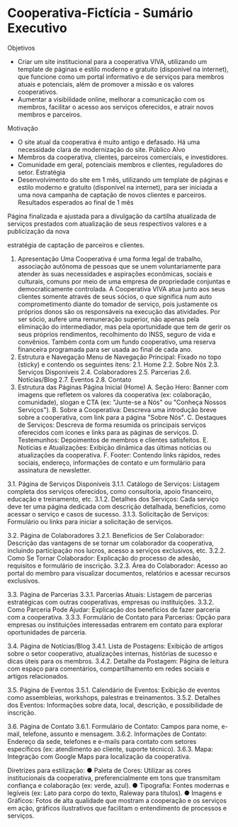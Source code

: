 # Cooperativa-Fictícia - Sumário Executivo

Objetivos
- Criar um site institucional para a cooperativa VIVA, utilizando um template
de páginas e estilo moderno e gratuito (disponível na internet), que funcione
como um portal informativo e de serviços para membros atuais e potenciais,
além de promover a missão e os valores cooperativos.
- Aumentar a visibilidade online, melhorar a comunicação com os membros,
facilitar o acesso aos serviços oferecidos, e atrair novos membros e
parceiros.

Motivação
- O site atual da cooperativa é muito antigo e defasado. Há uma necessidade
clara de modernização do site.
Público Alvo
- Membros da cooperativa, clientes, parceiros comerciais, e investidores.
- Comunidade em geral, potenciais membros e clientes, reguladores do setor.
Estratégia
- Desenvolvimento do site em 1 mês, utilizando um template de páginas e
estilo moderno e gratuito (disponível na internet), para ser iniciada a uma
nova campanha de captação de novos clientes e parceiros.
Resultados esperados ao final de 1 mês

Página finalizada e ajustada para a divulgação da cartilha atualizada de serviços
prestados com atualização de seus respectivos valores e a publicização da nova

estratégia de captação de parceiros e clientes.

1. Apresentação
Uma Cooperativa é uma forma legal de trabalho, associação autônoma de pessoas que
se unem voluntariamente para atender às suas necessidades e aspirações econômicas,
sociais e culturais, comuns por meio de uma empresa de propriedade conjuntas e
democraticamente controlada.
A Cooperativa VIVA atua junto aos seus clientes somente através de seus sócios, o
que significa num auto comprometimento diante do tomador de serviço, pois justamente
os próprios donos são os responsáveis na execução das atividades.
Por ser sócio, aufere uma remuneração superior, não apenas pela eliminação do
intermediador, mas pela oportunidade que tem de gerir os seus próprios rendimentos,
recolhimento do INSS, seguro de vida e convênios. Também conta com um fundo
cooperativo, uma reserva financeira programada para ser usada ao final de cada ano.
2. Estrutura e Navegação
Menu de Navegação Principal: Fixado no topo (sticky) e contendo os seguintes
itens:
2.1. Home
2.2. Sobre Nós
2.3. Serviços Disponíveis
2.4. Colaboradores
2.5. Parcerias
2.6. Notícias/Blog
2.7. Eventos
2.8. Contato
3. Estrutura das Páginas
Página Inicial (Home)
A. Seção Hero: Banner com imagens que refletem os valores da cooperativa (ex:
colaboração, comunidade), slogan e CTA (ex: "Junte-se a Nós" ou "Conheça
Nossos Serviços").
B. Sobre a Cooperativa: Descreva uma introdução breve sobre a cooperativa, com
link para a página "Sobre Nós".
C. Destaques de Serviços: Descreva de forma resumida os principais serviços
oferecidos com ícones e links para as páginas de serviços.
D. Testemunhos: Depoimentos de membros e clientes satisfeitos.
E. Notícias e Atualizações: Exibição dinâmica das últimas notícias ou atualizações
da cooperativa.
F. Footer: Contendo links rápidos, redes sociais, endereço, informações de contato e
um formulário para assinatura de newsletter.

3.1. Página de Serviços Disponíveis
3.1.1. Catálogo de Serviços: Listagem completa dos serviços oferecidos,
como consultoria, apoio financeiro, educação e treinamento, etc.
3.1.2. Detalhes dos Serviços: Cada serviço deve ter uma página dedicada
com descrição detalhada, benefícios, como acessar o serviço e casos
de sucesso.
3.1.3. Solicitação de Serviços: Formulário ou links para iniciar a
solicitação de serviços.

3.2. Página de Colaboradores
3.2.1. Benefícios de Ser Colaborador: Descrição das vantagens de se tornar um
colaborador da cooperativa, incluindo participação nos lucros, acesso a
serviços exclusivos, etc.
3.2.2. Como Se Tornar Colaborador: Explicação do processo de adesão,
requisitos e formulário de inscrição.
3.2.3. Área do Colaborador: Acesso ao portal do membro para visualizar
documentos, relatórios e acessar recursos exclusivos.

3.3. Página de Parcerias
3.3.1. Parcerias Atuais: Listagem de parcerias estratégicas com outras
cooperativas, empresas ou instituições.
3.3.2. Como Parceria Pode Ajudar: Explicação dos benefícios de fazer parceria
com a cooperativa.
3.3.3. Formulário de Contato para Parcerias: Opção para empresas ou
instituições interessadas entrarem em contato para explorar oportunidades
de parceria.

3.4. Página de Notícias/Blog
3.4.1. Lista de Postagens: Exibição de artigos sobre o setor cooperativo,
atualizações internas, histórias de sucesso e dicas úteis para os membros.
3.4.2. Detalhe da Postagem: Página de leitura com espaço para comentários,
compartilhamento em redes sociais e artigos relacionados.

3.5. Página de Eventos
3.5.1. Calendário de Eventos: Exibição de eventos como assembleias,
workshops, palestras e treinamentos.
3.5.2. Detalhes dos Eventos: Informações sobre data, local, descrição, e
possibilidade de inscrição.

3.6. Página de Contato
3.6.1. Formulário de Contato: Campos para nome, e-mail, telefone, assunto e
mensagem.
3.6.2. Informações de Contato: Endereço da sede, telefones e e-mails para
contato com setores específicos (ex: atendimento ao cliente, suporte
técnico).
3.6.3. Mapa: Integração com Google Maps para localização da cooperativa.

Diretrizes para estilização:
● Paleta de Cores: Utilizar as cores institucionais da cooperativa, preferencialmente em tons
que transmitam confiança e colaboração (ex: verde, azul).
● Tipografia: Fontes modernas e legíveis (ex: Lato para corpo do texto, Raleway para
títulos).
● Imagens e Gráficos: Fotos de alta qualidade que mostram a cooperação e os serviços em
ação, gráficos ilustrativos que facilitam o entendimento de processos e serviços.
